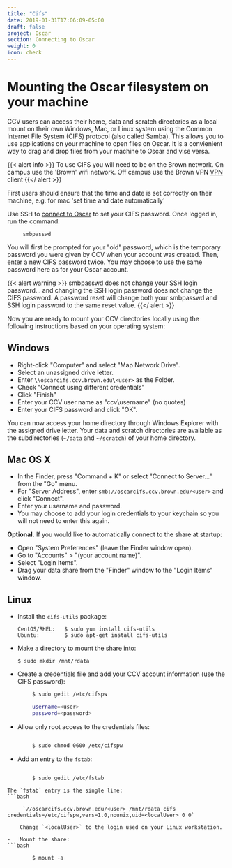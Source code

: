 ```yaml
---
title: "Cifs"
date: 2019-01-31T17:06:09-05:00
draft: false
project: Oscar
section: Connecting to Oscar
weight: 0
icon: check
---
```


# Mounting the Oscar filesystem on your machine

CCV users can access their home, data and scratch directories as a local
mount on their own Windows, Mac, or Linux system using the Common
Internet File System (CIFS) protocol (also called Samba). This allows you
to use applications on your machine to open files on Oscar.  It is a
convienient way to drag and drop files from your machine to Oscar and
vise versa.

{{< alert info >}}
To use CIFS you will need to be on the Brown network. On campus use the 'Brown' wifi network.
Off campus use the Brown VPN [VPN](https://vpn.brown.edu) client
{{</ alert >}}

First users should ensure that the time and date is set correctly on
their machine, e.g. for mac 'set time and date automatically'

Use SSH to [connect to Oscar](/doc/getting-started) to set your CIFS
password. Once logged in, run the command:

```shell
     smbpasswd
```

You will first be prompted for your "old" password, which is the
temporary password you were given by CCV when your account was created.
Then, enter a new CIFS password twice. You may choose to use the same
password here as for your Oscar account.

{{< alert warning >}}
smbpasswd does not change your SSH login password... and
changing the SSH login password does not change the CIFS password.
A password reset will change both your smbpasswd and SSH login password
to the same reset value.
{{</ alert >}}

Now you are ready to mount your CCV directories locally using the
following instructions based on your operating system:



## Windows


-   Right-click "Computer" and select "Map Network Drive".
-   Select an unassigned drive letter.
-   Enter `\\oscarcifs.ccv.brown.edu\<user>` as the Folder.
-   Check "Connect using different credentials"
-   Click "Finish"
-   Enter your CCV user name as "ccv\\username" (no quotes)
-   Enter your CIFS password and click "OK".

You can now access your home directory through Windows Explorer with the
assigned drive letter. Your data and scratch directories are available
as the subdirectories (`~/data` and `~/scratch`) of your home directory.



## Mac OS X

-   In the Finder, press "Command + K" or select "Connect to Server..."
    from the "Go" menu.
-   For "Server Address", enter `smb://oscarcifs.ccv.brown.edu/<user>`
    and click "Connect".
-   Enter your username and password.
-   You may choose to add your login credentials to your keychain so you
    will not need to enter this again.

**Optional.** If you would like to automatically connect to the share at
startup:

-   Open "System Preferences" (leave the Finder window open).
-   Go to "Accounts" &gt; "(your account name)".
-   Select "Login Items".
-   Drag your data share from the "Finder" window to the "Login Items"
    window.



## Linux


-   Install the `cifs-utils` package:

        CentOS/RHEL:   $ sudo yum install cifs-utils
        Ubuntu:        $ sudo apt-get install cifs-utils

-   Make a directory to mount the share into:

        $ sudo mkdir /mnt/rdata

-   Create a credentials file and add your CCV account information (use
    the CIFS password):
```bash
        $ sudo gedit /etc/cifspw

        username=<user>
        password=<password>
```
-   Allow only root access to the credentials files:
```bash

        $ sudo chmod 0600 /etc/cifspw
```
-   Add an entry to the `fstab`:
```bash

        $ sudo gedit /etc/fstab
```
    The `fstab` entry is the single line:
    ```bash

         `//oscarcifs.ccv.brown.edu/<user> /mnt/rdata cifs credentials=/etc/cifspw,vers=1.0,nounix,uid=<localUser> 0 0`
```
    Change `<localUser>` to the login used on your Linux workstation.

-   Mount the share:
```bash

        $ mount -a
```
